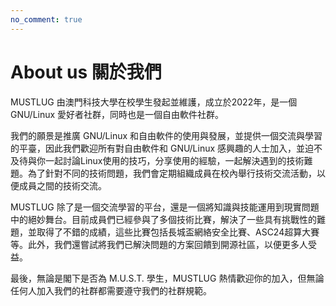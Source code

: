 ```yaml
---
no_comment: true
---
```


# About us 關於我們

MUSTLUG 由澳門科技大學在校學生發起並維護，成立於2022年，是一個 GNU/Linux 愛好者社群，同時也是一個自由軟件社群。

我們的願景是推廣 GNU/Linux 和自由軟件的使用與發展，並提供一個交流與學習的平臺，因此我們歡迎所有對自由軟件和 GNU/Linux 感興趣的人士加入，並迫不及待與你一起討論Linux使用的技巧，分享使用的經驗，一起解決遇到的技術難題。為了針對不同的技術問題，我們會定期組織成員在校內舉行技術交流活動，以便成員之間的技術交流。

MUSTLUG 除了是一個交流學習的平台，還是一個將知識與技能運用到現實問題中的絕妙舞台。目前成員們已經參與了多個技術比賽，解決了一些具有挑戰性的難題，並取得了不錯的成績，這些比賽包括長城盃網絡安全比賽、ASC24超算大賽等。此外，我們還嘗試將我們已解決問題的方案回饋到開源社區，以便更多人受益。

最後，無論是閣下是否為 M.U.S.T. 學生，MUSTLUG 熱情歡迎你的加入，但無論任何人加入我們的社群都需要遵守我們的社群規範。

